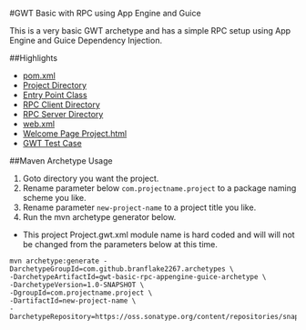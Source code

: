#GWT Basic with RPC using App Engine and Guice

This is a very basic GWT archetype and has a simple RPC setup using App Engine and Guice Dependency Injection.

##Highlights
* [pom.xml](https://github.com/branflake2267/Archetypes/blob/master/archetypes/gwt-basic-rpc-appengine-guice/pom.xml)
* [Project Directory](https://github.com/branflake2267/Archetypes/tree/master/archetypes/gwt-basic-rpc-appengine-guice/src/main/java/org/gonevertical/project)
* [Entry Point Class](https://github.com/branflake2267/Archetypes/blob/master/archetypes/gwt-basic-rpc-appengine-guice/src/main/java/org/gonevertical/project/client/ProjectEntryPoint.java)
* [RPC Client Directory](https://github.com/branflake2267/Archetypes/tree/master/archetypes/gwt-basic-rpc-appengine-guice/src/main/java/org/gonevertical/project/client/rpc)
* [RPC Server Directory](https://github.com/branflake2267/Archetypes/tree/master/archetypes/gwt-basic-rpc-appengine-guice/src/main/java/org/gonevertical/project/server/servlets/rpc)
* [web.xml](https://github.com/branflake2267/Archetypes/blob/master/archetypes/gwt-basic-rpc-appengine-guice/src/main/webapp/WEB-INF/web.xml)
* [Welcome Page Project.html](https://github.com/branflake2267/Archetypes/blob/master/archetypes/gwt-basic-rpc-appengine-guice/src/main/webapp/Project.html)
* [GWT Test Case](https://github.com/branflake2267/Archetypes/tree/master/archetypes/gwt-basic-rpc-appengine-guice/src/test/java/org/gonevertical/project/client)

##Maven Archetype Usage

1. Goto directory you want the project.
2. Rename parameter below `com.projectname.project` to a package naming scheme you like.
3. Rename parameter `new-project-name` to a project title you like.
4. Run the mvn archetype generator below.

* This project Project.gwt.xml module name is hard coded and will will not be changed from the parameters below at this time.

```
mvn archetype:generate -DarchetypeGroupId=com.github.branflake2267.archetypes \
-DarchetypeArtifactId=gwt-basic-rpc-appengine-guice-archetype \
-DarchetypeVersion=1.0-SNAPSHOT \
-DgroupId=com.projectname.project \
-DartifactId=new-project-name \
-DarchetypeRepository=https://oss.sonatype.org/content/repositories/snapshots
```



